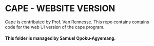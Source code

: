# CAPE - WEBSITE VERSION
Cape is contributed by Prof. Van Rennesse.
This repo contains contains code for the web UI version of the cape program.

#### This folder is managed by Samuel Opoku-Agyemang.


